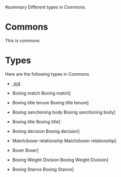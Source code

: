 #summary Different types in Commons.

# Commons #
This is  commons

# Types #
Here are the following types in Commons

  * [.md](.md)

  * Boxing match Boxing match]
  * Boxing title tenure Boxing title tenure]
  * Boxing sanctioning body Boxing sanctioning body]
  * Boxing title Boxing title]
  * Boxing decision Boxing decision]
  * Match/boxer relationship Match/boxer relationship]
  * Boxer Boxer]
  * Boxing Weight Division Boxing Weight Division]
  * Boxing Stance Boxing Stance]